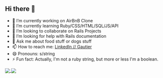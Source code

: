 ## Hi there 👋

- 🔭 I’m currently working on AirBnB Clone
- 🌱 I’m currently learning Ruby/CSS/HTML/SQL/JS/API
- 👯 I’m looking to collaborate on Rails Projects
- 🤔 I’m looking for help with Rails documentation
- 💬 Ask me about food stuff or dogs stuff
- 📫 How to reach me: [LinkedIn // Gautier](https://www.linkedin.com/in/gautier-de-mauroy/)
- 😄 Pronouns: s/string
- ⚡ Fun fact: Actually, I'm not a ruby string, but more or less I'm a boolean.

<a href="https://github.com/GautierDeMo">
  <img align="center" src="https://github-readme-stats.vercel.app/api?username=GautierDeMo&show_icons=true&theme=ambient_gradient&card_width=400" />
</a>
<a href="https://github.com/GautierDeMo">
  <img align="center" src="https://github-readme-stats.vercel.app/api/top-langs/?username=GautierDeMo&layout=compact&theme=ambient_gradient&card_width=400" />
</a>
